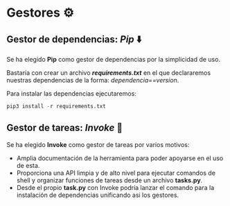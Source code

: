 # Gestores :gear:

## Gestor de dependencias: _Pip_ :arrow_down:

Se ha elegido **Pip** como gestor de dependencias por la simplicidad de uso. 

Bastaría con crear un archivo **_requirements.txt_** en el que declararemos nuestras dependencias de la forma: _dependencia==version_.

Para instalar las dependencias ejecutaremos:

```python
pip3 install -r requirements.txt
```

## Gestor de tareas: _Invoke_ :bookmark_tabs:

Se ha elegido **Invoke** como gestor de tareas por varios motivos:
- Amplia documentación de la herramienta para poder apoyarse en el uso de esta.
- Proporciona una API limpia y de alto nivel para ejecutar comandos de shell y organizar funciones de tareas desde un archivo **tasks.py**.
- Desde el propio **task.py** con Invoke podría lanzar el comando para la instalación de dependencias unificando asi los gestores.
